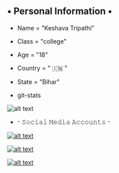 ## • Personal Information •


* Name = "Keshava Tripathi"

* Class = "college"

* Age = "18"

* Country = " 🇮🇳 "

* State = "Bihar"

* git-stats 

![alt text](https://te.legra.ph/file/ad69d21c45a70573c8b2b.jpg)

* ⠂𝚂𝚘𝚌𝚒𝚊𝚕 𝙼𝚎𝚍𝚒𝚊 𝙰𝚌𝚌𝚘𝚞𝚗𝚝𝚜⠐ 

[![alt text](https://te.legra.ph/file/bc64b7c2836fbc3b6259b.jpg)](https://instagram.com/alpha__ff__?igshid=YmMyMTA2M2Y=)

[![alt text](https://te.legra.ph/file/0d79e059d3c83c77981a5.jpg)](https://t.me/iTz_AlphA_xD)

[![alt text](https://te.legra.ph/file/82be27b8bdd6d9eb05db9.jpg)](https://t.me/EndStringBot)
